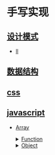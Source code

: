 # 手写实现

## [设计模式](./设计模式/readme.md)

- [ll](./设计模式/ll.md)
## [数据结构](./数据结构/readme.md)

## [css](./css/readme.md)

## [javascript](./javascript/readme.md)

- [Array](./javascript/Array/readme.md)
  <details for="Function">
  <summary><a href="./javascript/Function/readme.md">Function</a></summary>

  - [apply](./javascript/Function/apply.md)
  - [bind](./javascript/Function/bind.md)
  - [call](./javascript/Function/call.md)
  - [debounce](./javascript/Function/debounce.md)
  - [throttle](./javascript/Function/throttle.md)
  </details>

  <details for="Object">
  <summary><a href="./javascript/Object/readme.md">Object</a></summary>

  - [create](./javascript/Object/create/readme.md)
  - [instanceof](./javascript/Object/instanceof/readme.md)
  - <details for="new">
    <summary><a href="./javascript/Object/new/readme.md">new</a></summary>

    - [ll](./javascript/Object/new/ll.md)
    </details>

  </details>
